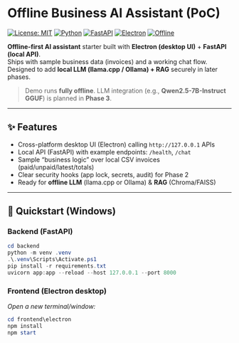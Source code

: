 # Offline Business AI Assistant (PoC)  
[![License: MIT](https://img.shields.io/badge/License-MIT-green.svg)](#license)
[![Python](https://img.shields.io/badge/Python-3.10%2B-blue)](https://www.python.org/)
[![FastAPI](https://img.shields.io/badge/FastAPI-0.111+-teal)](https://fastapi.tiangolo.com/)
[![Electron](https://img.shields.io/badge/Electron-30+-black)](https://www.electronjs.org/)
[![Offline](https://img.shields.io/badge/Mode-100%25%20Offline-important)](#)

**Offline-first AI assistant** starter built with **Electron (desktop UI)** + **FastAPI (local API)**.  
Ships with sample business data (invoices) and a working chat flow. Designed to add **local LLM (llama.cpp / Ollama) + RAG** securely in later phases.

> Demo runs **fully offline**. LLM integration (e.g., **Qwen2.5-7B-Instruct GGUF**) is planned in **Phase 3**.

---

## ✨ Features
- Cross-platform desktop UI (Electron) calling `http://127.0.0.1` APIs
- Local API (FastAPI) with example endpoints: `/health`, `/chat`
- Sample “business logic” over local CSV invoices (paid/unpaid/latest/totals)
- Clear security hooks (app lock, secrets, audit) for Phase 2
- Ready for **offline LLM** (llama.cpp or Ollama) & **RAG** (Chroma/FAISS)

---

## 🚀 Quickstart (Windows)

### Backend (FastAPI)
```powershell
cd backend
python -m venv .venv
.\.venv\Scripts\Activate.ps1
pip install -r requirements.txt
uvicorn app:app --reload --host 127.0.0.1 --port 8000
```

### Frontend (Electron desktop)
_Open a new terminal/window:_
```powershell
cd frontend\electron
npm install
npm start


